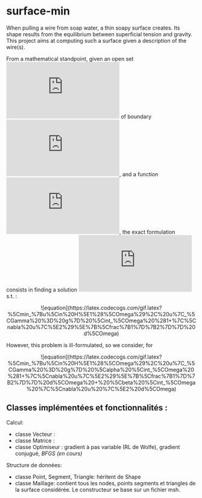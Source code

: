 # surface-min

When pulling a wire from soap water, a thin soapy surface creates. Its shape results from the equilibrium between superficial tension and gravity. This project aims at computing such a surface given a description of the wire(s).


From a mathematical standpoint, given an open set ![equation](https://latex.codecogs.com/gif.latex?%5COmega%20%5Csubset%20%5Cmathbb%7BR%7D%5E2) of boundary ![equation](https://latex.codecogs.com/gif.latex?%5CGamma), and a function ![equation](https://latex.codecogs.com/gif.latex?g%20%3A%20%5CGamma%20%5Crightarrow%20%5Cmathbb%7BR%7D), the exact formulation consists in finding a solution ![equation](https://latex.codecogs.com/gif.latex?u) s.t. :

<center>
![equation](https://latex.codecogs.com/gif.latex?%5Cmin_%7Bu%5Cin%20H%5E1%28%5COmega%29%2C%20u%7C_%5CGamma%20%3D%20g%7D%20%5Cint_%5COmega%20%281&plus;%7C%5Cnabla%20u%7C%5E2%29%5E%7B%5Cfrac%7B1%7D%7B2%7D%7D%20d%5COmega)
</center>

However, this problem is ill-formulated, so we consider, for

<center>
![equation](https://latex.codecogs.com/gif.latex?%5Cmin_%7Bu%5Cin%20H%5E1%28%5COmega%29%2C%20u%7C_%5CGamma%20%3D%20g%7D%20%5Calpha%20%5Cint_%5COmega%20%281&plus;%7C%5Cnabla%20u%7C%5E2%29%5E%7B%5Cfrac%7B1%7D%7B2%7D%7D%20d%5COmega%20&plus;%20%5Cbeta%20%5Cint_%5COmega%20%7C%5Cnabla%20u%20%7C%5E2%20d%5COmega)
</center>

Classes implémentées et fonctionnalités :
---

Calcul:
- classe Vecteur :
- classe Matrice :
- classe Optimiseur : gradient à pas variable (RL de Wolfe), gradient conjugué, _BFGS (en cours)_


Structure de données:
- classe Point, Segment, Triangle: héritent de Shape
- classe Maillage: contient tous les nodes, points segments et triangles de la surface considérée. Le constructeur se base sur un fichier msh.
